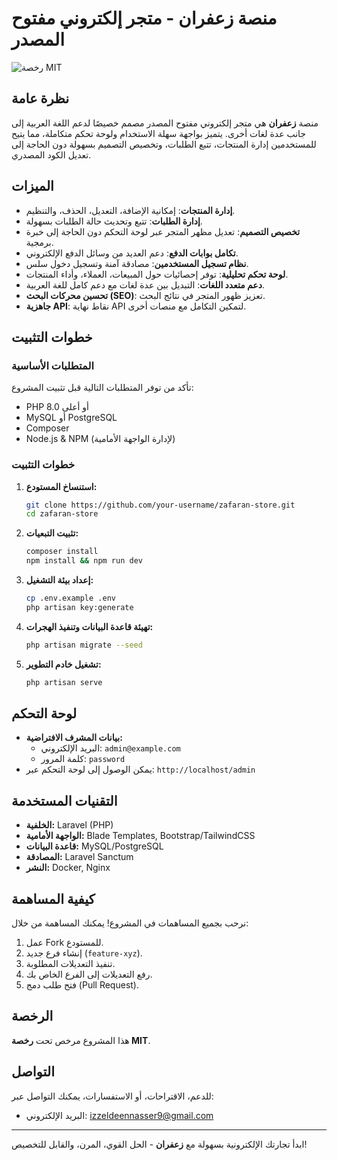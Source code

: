 # منصة زعفران - متجر إلكتروني مفتوح المصدر

![رخصة MIT](https://img.shields.io/badge/License-MIT-green.svg)

## نظرة عامة
منصة **زعفران** هي متجر إلكتروني مفتوح المصدر مصمم خصيصًا لدعم اللغة العربية إلى جانب عدة لغات أخرى. يتميز بواجهة سهلة الاستخدام ولوحة تحكم متكاملة، مما يتيح للمستخدمين إدارة المنتجات، تتبع الطلبات، وتخصيص التصميم بسهولة دون الحاجة إلى تعديل الكود المصدري.

## الميزات
- **إدارة المنتجات**: إمكانية الإضافة، التعديل، الحذف، والتنظيم.
- **إدارة الطلبات**: تتبع وتحديث حالة الطلبات بسهولة.
- **تخصيص التصميم**: تعديل مظهر المتجر عبر لوحة التحكم دون الحاجة إلى خبرة برمجية.
- **تكامل بوابات الدفع**: دعم العديد من وسائل الدفع الإلكتروني.
- **نظام تسجيل المستخدمين**: مصادقة آمنة وتسجيل دخول سلس.
- **لوحة تحكم تحليلية**: توفر إحصائيات حول المبيعات، العملاء، وأداء المنتجات.
- **دعم متعدد اللغات**: التبديل بين عدة لغات مع دعم كامل للغة العربية.
- **تحسين محركات البحث (SEO)**: تعزيز ظهور المتجر في نتائج البحث.
- **جاهزية API**: نقاط نهاية API لتمكين التكامل مع منصات أخرى.

## خطوات التثبيت
### المتطلبات الأساسية
تأكد من توفر المتطلبات التالية قبل تثبيت المشروع:
- PHP 8.0 أو أعلى
- MySQL أو PostgreSQL
- Composer
- Node.js & NPM (لإدارة الواجهة الأمامية)

### خطوات التثبيت
1. **استنساخ المستودع:**
   ```sh
   git clone https://github.com/your-username/zafaran-store.git
   cd zafaran-store
   ```
2. **تثبيت التبعيات:**
   ```sh
   composer install
   npm install && npm run dev
   ```
3. **إعداد بيئة التشغيل:**
   ```sh
   cp .env.example .env
   php artisan key:generate
   ```
4. **تهيئة قاعدة البيانات وتنفيذ الهجرات:**
   ```sh
   php artisan migrate --seed
   ```
5. **تشغيل خادم التطوير:**
   ```sh
   php artisan serve
   ```

## لوحة التحكم
- **بيانات المشرف الافتراضية:**
  - البريد الإلكتروني: `admin@example.com`
  - كلمة المرور: `password`
- يمكن الوصول إلى لوحة التحكم عبر: `http://localhost/admin`

## التقنيات المستخدمة
- **الخلفية:** Laravel (PHP)
- **الواجهة الأمامية:** Blade Templates, Bootstrap/TailwindCSS
- **قاعدة البيانات:** MySQL/PostgreSQL
- **المصادقة:** Laravel Sanctum
- **النشر:** Docker, Nginx

## كيفية المساهمة
نرحب بجميع المساهمات في المشروع! يمكنك المساهمة من خلال:
1. عمل Fork للمستودع.
2. إنشاء فرع جديد (`feature-xyz`).
3. تنفيذ التعديلات المطلوبة.
4. رفع التعديلات إلى الفرع الخاص بك.
5. فتح طلب دمج (Pull Request).

## الرخصة
هذا المشروع مرخص تحت **رخصة MIT**.

## التواصل
للدعم، الاقتراحات، أو الاستفسارات، يمكنك التواصل عبر:
- البريد الإلكتروني: izzeldeennasser9@gmail.com 

---
ابدأ تجارتك الإلكترونية بسهولة مع **زعفران** - الحل القوي، المرن، والقابل للتخصيص!


